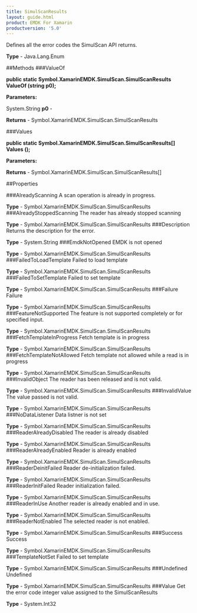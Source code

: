```yaml
---
title: SimulScanResults
layout: guide.html
product: EMDK For Xamarin 
productversion: '5.0' 
---
```

Defines all the error codes the SimulScan API returns.

**Type** - Java.Lang.Enum

##Methods
###ValueOf

**public static Symbol.XamarinEMDK.SimulScan.SimulScanResults ValueOf (string p0);**


        

**Parameters:**

System.String **p0**  - 
        

**Returns** - Symbol.XamarinEMDK.SimulScan.SimulScanResults

###Values

**public static Symbol.XamarinEMDK.SimulScan.SimulScanResults[] Values ();**


        

**Parameters:**

**Returns** - Symbol.XamarinEMDK.SimulScan.SimulScanResults[]

##Properties

###AlreadyScanning
A scan operation is already in progress.

**Type** - Symbol.XamarinEMDK.SimulScan.SimulScanResults
###AlreadyStoppedScanning
The reader has already stopped scanning

**Type** - Symbol.XamarinEMDK.SimulScan.SimulScanResults
###Description
Returns the description for the error.

**Type** - System.String
###EmdkNotOpened
EMDK is not opened

**Type** - Symbol.XamarinEMDK.SimulScan.SimulScanResults
###FailedToLoadTemplate
Failed to load template

**Type** - Symbol.XamarinEMDK.SimulScan.SimulScanResults
###FailedToSetTemplate
Failed to set template

**Type** - Symbol.XamarinEMDK.SimulScan.SimulScanResults
###Failure
Failure

**Type** - Symbol.XamarinEMDK.SimulScan.SimulScanResults
###FeatureNotSupported
The feature is not supported completely or for specified input.

**Type** - Symbol.XamarinEMDK.SimulScan.SimulScanResults
###FetchTemplateInProgress
Fetch template is in progress

**Type** - Symbol.XamarinEMDK.SimulScan.SimulScanResults
###FetchTemplateNotAllowed
Fetch template not allowed while a read is in progress

**Type** - Symbol.XamarinEMDK.SimulScan.SimulScanResults
###InvalidObject
The reader has been released and is not valid.

**Type** - Symbol.XamarinEMDK.SimulScan.SimulScanResults
###InvalidValue
The value passed is not valid.

**Type** - Symbol.XamarinEMDK.SimulScan.SimulScanResults
###NoDataListener
Data listner is not set

**Type** - Symbol.XamarinEMDK.SimulScan.SimulScanResults
###ReaderAlreadyDisabled
The reader is already disabled

**Type** - Symbol.XamarinEMDK.SimulScan.SimulScanResults
###ReaderAlreadyEnabled
Reader is already enabled

**Type** - Symbol.XamarinEMDK.SimulScan.SimulScanResults
###ReaderDeinitFailed
Reader de-initialization failed.

**Type** - Symbol.XamarinEMDK.SimulScan.SimulScanResults
###ReaderInitFailed
Reader initialization failed.


**Type** - Symbol.XamarinEMDK.SimulScan.SimulScanResults
###ReaderInUse
Another reader is already enabled and in use.

**Type** - Symbol.XamarinEMDK.SimulScan.SimulScanResults
###ReaderNotEnabled
The selected reader is not enabled.

**Type** - Symbol.XamarinEMDK.SimulScan.SimulScanResults
###Success
Success

**Type** - Symbol.XamarinEMDK.SimulScan.SimulScanResults
###TemplateNotSet
Failed to set template

**Type** - Symbol.XamarinEMDK.SimulScan.SimulScanResults
###Undefined
Undefined

**Type** - Symbol.XamarinEMDK.SimulScan.SimulScanResults
###Value
Get the error code integer value assigned to the SimulScanResults

**Type** - System.Int32
